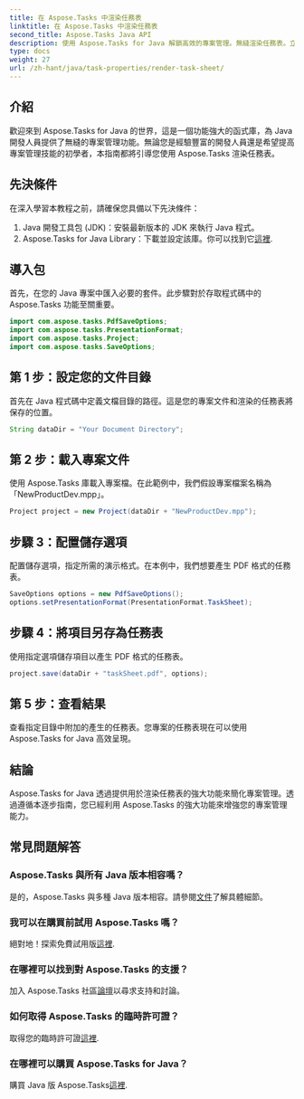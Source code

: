 ```yaml
---
title: 在 Aspose.Tasks 中渲染任務表
linktitle: 在 Aspose.Tasks 中渲染任務表
second_title: Aspose.Tasks Java API
description: 使用 Aspose.Tasks for Java 解鎖高效的專案管理。無縫渲染任務表。立即探索綜合指南！
type: docs
weight: 27
url: /zh-hant/java/task-properties/render-task-sheet/
---
```

## 介紹
歡迎來到 Aspose.Tasks for Java 的世界，這是一個功能強大的函式庫，為 Java 開發人員提供了無縫的專案管理功能。無論您是經驗豐富的開發人員還是希望提高專案管理技能的初學者，本指南都將引導您使用 Aspose.Tasks 渲染任務表。
## 先決條件
在深入學習本教程之前，請確保您具備以下先決條件：
1. Java 開發工具包 (JDK)：安裝最新版本的 JDK 來執行 Java 程式。
2.  Aspose.Tasks for Java Library：下載並設定該庫。你可以找到它[這裡](https://releases.aspose.com/tasks/java/).
## 導入包
首先，在您的 Java 專案中匯入必要的套件。此步驟對於存取程式碼中的 Aspose.Tasks 功能至關重要。
```java
import com.aspose.tasks.PdfSaveOptions;
import com.aspose.tasks.PresentationFormat;
import com.aspose.tasks.Project;
import com.aspose.tasks.SaveOptions;
```
## 第 1 步：設定您的文件目錄
首先在 Java 程式碼中定義文檔目錄的路徑。這是您的專案文件和渲染的任務表將保存的位置。
```java
String dataDir = "Your Document Directory";
```
## 第 2 步：載入專案文件
使用 Aspose.Tasks 庫載入專案檔。在此範例中，我們假設專案檔案名稱為「NewProductDev.mpp」。
```java
Project project = new Project(dataDir + "NewProductDev.mpp");
```
## 步驟 3：配置儲存選項
配置儲存選項，指定所需的演示格式。在本例中，我們想要產生 PDF 格式的任務表。
```java
SaveOptions options = new PdfSaveOptions();
options.setPresentationFormat(PresentationFormat.TaskSheet);
```
## 步驟 4：將項目另存為任務表
使用指定選項儲存項目以產生 PDF 格式的任務表。
```java
project.save(dataDir + "taskSheet.pdf", options);
```
## 第 5 步：查看結果
查看指定目錄中附加的產生的任務表。您專案的任務表現在可以使用 Aspose.Tasks for Java 高效呈現。
## 結論
Aspose.Tasks for Java 透過提供用於渲染任務表的強大功能來簡化專案管理。透過遵循本逐步指南，您已經利用 Aspose.Tasks 的強大功能來增強您的專案管理能力。

## 常見問題解答
### Aspose.Tasks 與所有 Java 版本相容嗎？
是的，Aspose.Tasks 與多種 Java 版本相容。請參閱[文件](https://reference.aspose.com/tasks/java/)了解具體細節。
### 我可以在購買前試用 Aspose.Tasks 嗎？
絕對地！探索免費試用版[這裡](https://releases.aspose.com/).
### 在哪裡可以找到對 Aspose.Tasks 的支援？
加入 Aspose.Tasks 社區[論壇](https://forum.aspose.com/c/tasks/15)以尋求支持和討論。
### 如何取得 Aspose.Tasks 的臨時許可證？
取得您的臨時許可證[這裡](https://purchase.aspose.com/temporary-license/).
### 在哪裡可以購買 Aspose.Tasks for Java？
購買 Java 版 Aspose.Tasks[這裡](https://purchase.aspose.com/buy).
